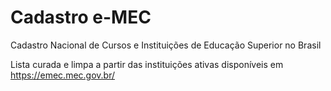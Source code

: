 # Cadastro e-MEC
Cadastro Nacional de Cursos e Instituições de Educação Superior no Brasil

Lista curada e limpa a partir das instituições ativas disponíveis em https://emec.mec.gov.br/
